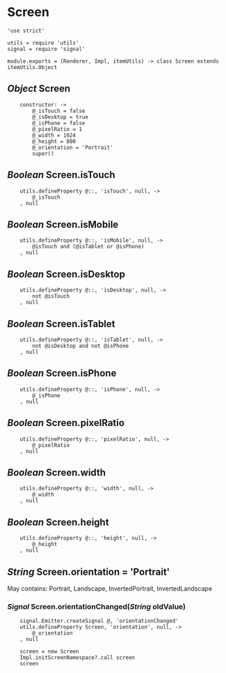 Screen
======

	'use strict'

	utils = require 'utils'
	signal = require 'signal'

	module.exports = (Renderer, Impl, itemUtils) -> class Screen extends itemUtils.Object

*Object* Screen
---------------

		constructor: ->
			@_isTouch = false
			@_isDesktop = true
			@_isPhone = false
			@_pixelRatio = 1
			@_width = 1024
			@_height = 800
			@_orientation = 'Portrait'
			super()

*Boolean* Screen.isTouch
------------------------

		utils.defineProperty @::, 'isTouch', null, ->
			@_isTouch
		, null

*Boolean* Screen.isMobile
-------------------------

		utils.defineProperty @::, 'isMobile', null, ->
			@isTouch and (@isTablet or @isPhone)
		, null

*Boolean* Screen.isDesktop
--------------------------

		utils.defineProperty @::, 'isDesktop', null, ->
			not @isTouch
		, null

*Boolean* Screen.isTablet
-------------------------

		utils.defineProperty @::, 'isTablet', null, ->
			not @isDesktop and not @isPhone
		, null

*Boolean* Screen.isPhone
------------------------

		utils.defineProperty @::, 'isPhone', null, ->
			@_isPhone
		, null

*Boolean* Screen.pixelRatio
---------------------------

		utils.defineProperty @::, 'pixelRatio', null, ->
			@_pixelRatio
		, null

*Boolean* Screen.width
----------------------

		utils.defineProperty @::, 'width', null, ->
			@_width
		, null

*Boolean* Screen.height
-----------------------

		utils.defineProperty @::, 'height', null, ->
			@_height
		, null

*String* Screen.orientation = 'Portrait'
----------------------------------------

May contains: Portrait, Landscape, InvertedPortrait, InvertedLandscape

### *Signal* Screen.orientationChanged(*String* oldValue)

		signal.Emitter.createSignal @, 'orientationChanged'
		utils.defineProperty Screen, 'orientation', null, ->
			@_orientation
		, null

		screen = new Screen
		Impl.initScreenNamespace?.call screen
		screen
